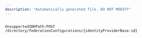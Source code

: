 ```yaml
---
description: "Automatically generated file. DO NOT MODIFY"
---
```


```powershellv2

UnsupportedSDKPath:POST /directory/federationConfigurations/{identityProviderBase-id}

```